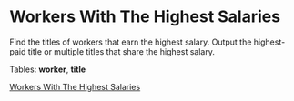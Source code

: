 # Workers With The Highest Salaries
Find the titles of workers that earn the highest salary. Output the highest-paid title or multiple titles that share the highest salary.

Tables: **worker**, **title**


[Workers With The Highest Salaries](https://platform.stratascratch.com/coding/10353-workers-with-the-highest-salaries?code_type=3)